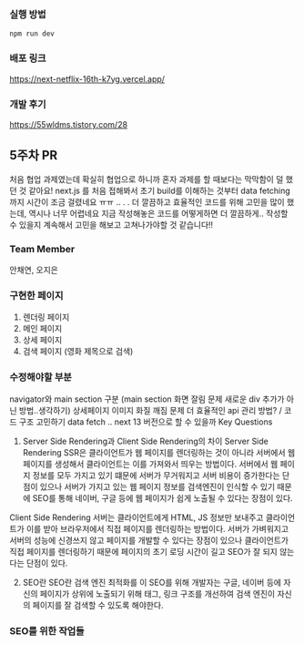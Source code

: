 ### 실행 방법

`npm run dev`

### 배포 링크

https://next-netflix-16th-k7yg.vercel.app/

### 개발 후기

https://55wldms.tistory.com/28

## 5주차 PR

처음 협업 과제였는데 확실히 협업으로 하니까 혼자 과제를 할 때보다는 막막함이 덜 했던 것 같아요!
next.js 를 처음 접해봐서 초기 build를 이해하는 것부터 data fetching 까지 시간이 조금 걸렸네요 ㅠㅠ .. . .
더 깔끔하고 효율적인 코드를 위해 고민을 많이 했는데, 역시나 너무 어렵네요
지금 작성해놓은 코드를 어떻게하면 더 깔끔하게.. 작성할 수 있을지 계속해서 고민을 해보고 고쳐나가야할 것 같습니다!!

### Team Member

안채연, 오지은

### 구현한 페이지

1. 렌더링 페이지
2. 메인 페이지
3. 상세 페이지
4. 검색 페이지 (영화 제목으로 검색)

### 수정해야할 부분

navigator와 main section 구분 (main section 화면 잘림 문제 새로운 div 추가가 아닌 방법..생각하기)
상세페이지 이미지 화질 깨짐 문제
더 효율적인 api 관리 방법? / 코드 구조 고민하기
data fetch .. next 13 버전으로 할 수 있을까
Key Questions

1. Server Side Rendering과 Client Side Rendering의 차이
   Server Side Rendering
   SSR은 클라이언트가 웹 페이지를 렌더링하는 것이 아니라 서버에서 웹 페이지를 생성해서 클라이언트는 이를 가져와서 띄우는 방법이다.
   서버에서 웹 페이지 정보를 모두 가지고 있기 떄문에 서버가 무거워지고 서버 비용이 증가한다는 단점이 있으나
   서버가 가지고 있는 웹 페이지 정보를 검색엔진이 인식할 수 있기 때문에 SEO를 통해 네이버, 구글 등에 웹 페이지가 쉽게 노출될 수 있다는 장점이 있다.

Client Side Rendering
서버는 클라이언트에게 HTML, JS 정보만 보내주고 클라이언트가 이를 받아 브라우저에서 직접 페이지를 렌더링하는 방법이다.
서버가 가벼워지고 서버의 성능에 신경쓰지 않고 페이지를 개발할 수 있다는 장점이 있으나
클라이언트가 직접 페이지를 렌더링하기 때문에 페이지의 초기 로딩 시간이 길고 SEO가 잘 되지 않는다는 단점이 있다.

2. SEO란
   SEO란 검색 엔진 최적화를
   이 SEO를 위해 개발자는 구글, 네이버 등에 자신의 페이지가 상위에 노출되기 위해
   태그, 링크 구조를 개선하여 검색 엔진이 자신의 페이지를 잘 검색할 수 있도록 해야한다.

### SEO를 위한 작업들

<title> 태그 안에 너무 긴 텍스트를 넣지 않고 모든 웹페이지의 title에 단일한 제목을 사용하지 않아야 한다.
태그 안의 요소는 자신의 웹페이지가 노출되었을 때 제목 바로 밑에 뜨는 한 두줄 정도의 요약 문장을 의미한다.
가독성을 고려해서 작성하자.
Open Graph 태그 안의 요소는 웹 페이지가 공유될 때 어떻게 노출될지를 알려준다.
이 요소를 잘 정의해놓아야 트래픽이 증가하고 이런 트래픽 증가는 검색 상위 노출을 위한 평가에 영향을 준다.
3. 전반적인 협업 과정
이번 협업에서는 깃허브에서 organization을 생성한 후 레포 안에서 각자 브랜치를 생성해 각자 맡은 부분을 개발한 후 주기적으로 머지하는 방식으로 진행하였다.
주기적으로 온라인 회의를 통해 진행 방향 및 상황을 공유했으며, data fetching 같이 혼자서 해결하기 어렵거나 이해하기 힘든 부분은 함께 자료를 찾아보고 해결하였다.

## 6주차 PR

이번엔 저번주에 이어!!!

1. 상세페이지 이동시 동적라우팅 사용
2. 실시간 검색 기능 구현

를 추가했습니다!!!

실시간 검색을 useEffect를 이용해서 실시간으로 fetch를 함으로써 구현했는데
이게 맞는지는.. 모르겠습니다 ㅎ 많은 조언 부탁드립니다🙇‍♀️🙇‍♀️🙇‍♀️

## Team Member

안채연, 오지은

## Key Questions

### 1. Static Routing / Dynamic Routing

#### (1) Static Routing (정적 라우팅)

Router(라우터)에게 필요한 정보들을 수동으로 사전 입력해야 한다.
고정된 페이지로 라우팅되기 때문에 누가 언제 접속하더라도 같은 페이지로 라우팅된다.

#### (2) Dynamic Routing (동적 라우팅)

Routing Table(라우팅 테이블)에서 현재 상태에 따라 경로를 자동 조정하는 것이다.
가변적인 페이지로 라우팅되기 때문에 실제 소스코드는 한 페이지지만 글 번호나 글의 id에 따라서 주소가 변경된다.
Next.js에서 동적 라우팅 시, 대괄호 안에 들어있는 문구는 변수의 기능을 한다.
라우터 객체를 이용해 이 변수의 값을 지정해줄 수 있으며, 이 변수는 문서 내에서 자유롭게 활용이 가능하다.

### 2. 성능최적화를 위해 사용한 방법

1. 내부 스타일시트 사용 : styled-component 를 이용한 내부 스타일링
2. 중복 코드 제거 : 중복되는 값은 props를 이용 & 외부 컴포넌트로 분리하여 재사용
3. 필요한 함수만 가져오기 : 실행하지 않는 함수 정리
4. ssr 렌더링 : 사용자가 js이 렌더링 하기 전 볼 수 있게함
